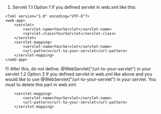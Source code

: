 1. Servlet
1.1 Option 1
If you defined servlet in web.xml like this:
```
<?xml version="1.0" encoding="UTF-8"?>
<web-app>
    <servlet>
        <servlet-name>YourServlet</servlet-name>
        <servlet-class>YourServlet</servlet-class>
    </servlet>
    <servlet-mapping>
        <servlet-name>YourServlet</servlet-name>
        <url-pattern>/url-to-your-servlet</url-pattern>
    </servlet-mapping>
</web-app>
```
!!! After this, do not define: @WebServlet("/url-to-your-servlet") in your servlet
1.2 Option 2
If you defined servlet in web.xml like above and you would like to use @WebServlet("/url-to-your-servlet") in your servlet. You must to delete this part in web.xml:
```
    <servlet-mapping>
        <servlet-name>YourServlet</servlet-name>
        <url-pattern>/url-to-your-servlet</url-pattern>
    </servlet-mapping>
```
